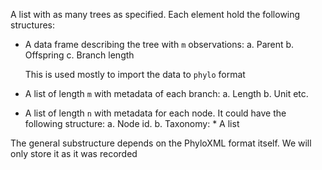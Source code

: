 A list with as many trees as specified. Each element hold the following structures:

-   A data frame describing the tree with `m` observations:
    a.  Parent
    b.  Offspring
    c.  Branch length
    
    This is used mostly to import the data to `phylo` format

-   A list of length `m` with metadata of each branch:
    a.  Length
    b.  Unit
    etc.
    
-   A list of length `n` with metadata for each node. It could have the following structure:
    a.  Node id.
    b.  Taxonomy:
        *   A list
        
The general substructure depends on the PhyloXML format itself. We will only store it as it was recorded
        
